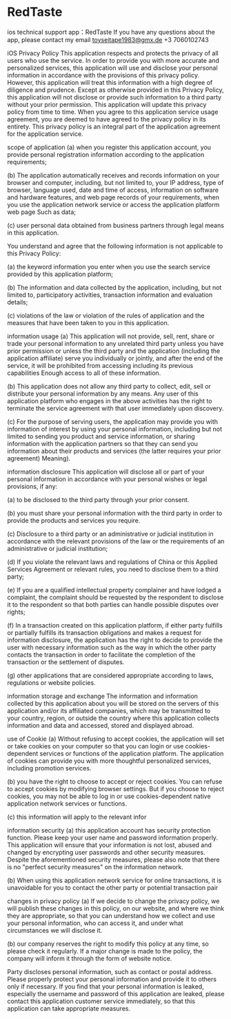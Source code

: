# RedTaste
ios technical support
app：RedTaste
If you have any questions about the app, please contact my email
toyseitape1983@gmx.de
+3 7060102743 

iOS Privacy Policy
This application respects and protects the privacy of all users who use the service. In order to provide you with more accurate and personalized services, this application will use and disclose your personal information in accordance with the provisions of this privacy policy. However, this application will treat this information with a high degree of diligence and prudence. Except as otherwise provided in this Privacy Policy, this application will not disclose or provide such information to a third party without your prior permission. This application will update this privacy policy from time to time. When you agree to this application service usage agreement, you are deemed to have agreed to the privacy policy in its entirety. This privacy policy is an integral part of the application agreement for the application service.

scope of application
(a) when you register this application account, you provide personal registration information according to the application requirements;

(b) The application automatically receives and records information on your browser and computer, including, but not limited to, your IP address, type of browser, language used, date and time of access, information on software and hardware features, and web page records of your requirements, when you use the application network service or access the application platform web page Such as data;

(c) user personal data obtained from business partners through legal means in this application.

You understand and agree that the following information is not applicable to this Privacy Policy:

(a) the keyword information you enter when you use the search service provided by this application platform;

(b) The information and data collected by the application, including, but not limited to, participatory activities, transaction information and evaluation details;

(c) violations of the law or violation of the rules of application and the measures that have been taken to you in this application.

information usage
(a) This application will not provide, sell, rent, share or trade your personal information to any unrelated third party unless you have prior permission or unless the third party and the application (including the application affiliate) serve you individually or jointly, and after the end of the service, it will be prohibited from accessing including its previous capabilities Enough access to all of these information.

(b) This application does not allow any third party to collect, edit, sell or distribute your personal information by any means. Any user of this application platform who engages in the above activities has the right to terminate the service agreement with that user immediately upon discovery.

(c) For the purpose of serving users, the application may provide you with information of interest by using your personal information, including but not limited to sending you product and service information, or sharing information with the application partners so that they can send you information about their products and services (the latter requires your prior agreement) Meaning).

information disclosure
This application will disclose all or part of your personal information in accordance with your personal wishes or legal provisions, if any:

(a) to be disclosed to the third party through your prior consent.

(b) you must share your personal information with the third party in order to provide the products and services you require.

(c) Disclosure to a third party or an administrative or judicial institution in accordance with the relevant provisions of the law or the requirements of an administrative or judicial institution;

(d) If you violate the relevant laws and regulations of China or this Applied Services Agreement or relevant rules, you need to disclose them to a third party;

(e) If you are a qualified intellectual property complainer and have lodged a complaint, the complaint should be requested by the respondent to disclose it to the respondent so that both parties can handle possible disputes over rights;

(f) In a transaction created on this application platform, if either party fulfills or partially fulfills its transaction obligations and makes a request for information disclosure, the application has the right to decide to provide the user with necessary information such as the way in which the other party contacts the transaction in order to facilitate the completion of the transaction or the settlement of disputes.

(g) other applications that are considered appropriate according to laws, regulations or website policies.

information storage and exchange
The information and information collected by this application about you will be stored on the servers of this application and/or its affiliated companies, which may be transmitted to your country, region, or outside the country where this application collects information and data and accessed, stored and displayed abroad.

use of Cookie
(a) Without refusing to accept cookies, the application will set or take cookies on your computer so that you can login or use cookies-dependent services or functions of the application platform. The application of cookies can provide you with more thoughtful personalized services, including promotion services.

(b) you have the right to choose to accept or reject cookies. You can refuse to accept cookies by modifying browser settings. But if you choose to reject cookies, you may not be able to log in or use cookies-dependent native application network services or functions.

(c) this information will apply to the relevant infor

information security
(a) this application account has security protection function. Please keep your user name and password information properly. This application will ensure that your information is not lost, abused and changed by encrypting user passwords and other security measures. Despite the aforementioned security measures, please also note that there is no "perfect security measures" on the information network.

(b) When using this application network service for online transactions, it is unavoidable for you to contact the other party or potential transaction pair

changes in privacy policy
(a) If we decide to change the privacy policy, we will publish these changes in this policy, on our website, and where we think they are appropriate, so that you can understand how we collect and use your personal information, who can access it, and under what circumstances we will disclose it.

(b) our company reserves the right to modify this policy at any time, so please check it regularly. If a major change is made to the policy, the company will inform it through the form of website notice.

Party discloses personal information, such as contact or postal address. Please properly protect your personal information and provide it to others only if necessary. If you find that your personal information is leaked, especially the username and password of this application are leaked, please contact this application customer service immediately, so that this application can take appropriate measures.
